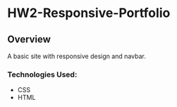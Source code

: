 # HW2-Responsive-Portfolio

## Overview
A basic site with responsive design and navbar.

### Technologies Used:
* CSS
* HTML


